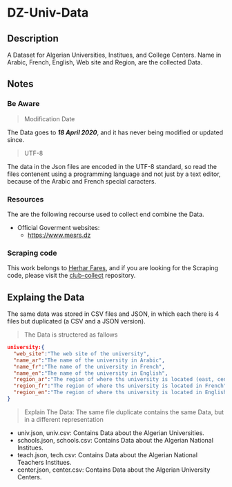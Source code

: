 # DZ-Univ-Data

## Description

A Dataset for Algerian Universities, Institues, and College Centers. Name in Arabic, French, English, Web site and Region, are the collected Data.

## Notes

### Be Aware

> Modification Date

The Data goes to ***18 April 2020***, and it has never being modified or updated since.

> UTF-8

The data in the Json files are encoded in the UTF-8 standard, so read the files contenent using a programming language and not just by a text editor, because of the Arabic and French special caracters.

### Resources

The are the following recourse used to collect end combine the Data.

* Official Goverment websites:
  * <https://www.mesrs.dz>

### Scraping code

This work belongs to [Herhar Fares](https://github.com/HerharFares), and if you are looking for the Scraping code, please visit the [club-collect](https://github.com/HerharFares/club-collect) repository.

## Explaing the Data

The same data was stored in CSV files and JSON, in which each there is 4 files but duplicated (a CSV and a JSON version).

> The Data is structered as fallows

```json
university:{
  "web_site":"The web site of the university",
  "name_ar":"The name of the university in Arabic",
  "name_fr":"The name of the university in French",
  "name_en":"The name of the university in English",
  "region_ar":"The region of where ths university is located (east, center, west), in Arabic",
  "region_fr":"The region of where ths university is located in French",
  "region_en":"The region of where ths university is located in English"
}
```

> Explain The Data: The same file duplicate contains the same Data, but in a different representation

* univ.json, univ.csv: Contains Data about the Algerian Universities.
* schools.json, schools.csv: Contains Data about the Algerian National Institues.
* teach.json, tech.csv: Contains Data about the Algerian National Teachers Institues.
* center.json, center.csv: Contains Data about the Algerian University Centers.
